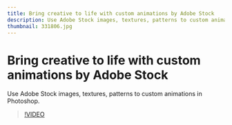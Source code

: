 ```yaml
---
title: Bring creative to life with custom animations by Adobe Stock
description: Use Adobe Stock images, textures, patterns to custom animations in Photoshop
thumbnail: 331806.jpg
---
```


# Bring creative to life with custom animations by Adobe Stock

Use Adobe Stock images, textures, patterns to custom animations in Photoshop.

>[!VIDEO](https://video.tv.adobe.com/v/331806?hidetitle=true)